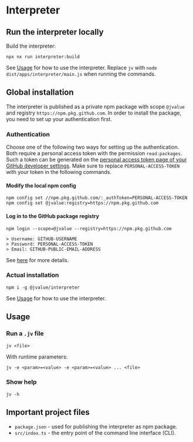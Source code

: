 # Interpreter

## Run the interpreter locally

Build the interpreter:

```console
npx nx run interpreter:build
```

See [Usage](#usage) for how to use the interpreter. Replace `jv` with `node dist/apps/interpreter/main.js` when running the commands.

## Global installation

The interpreter is published as a private npm package with scope `@jvalue` and registry `https://npm.pkg.github.com`.
In order to install the package, you need to set up your authentication first.

### Authentication

Choose one of the following two ways for setting up the authentication. Both require a personal access token with the permission `read:packages`. Such a token can be generated on the [personal access token page of your GitHub developer settings](https://github.com/settings/tokens). Make sure to replace `PERSONAL-ACCESS-TOKEN` with your token in the following commands.

#### Modify the local npm config

```console
npm config set //npm.pkg.github.com/:_authToken=PERSONAL-ACCESS-TOKEN
npm config set @jvalue:registry=https://npm.pkg.github.com
```

#### Log in to the GitHub package registry

```console
npm login --scope=@jvalue --registry=https://npm.pkg.github.com

> Username: GITHUB-USERNAME
> Password: PERSONAL-ACCESS-TOKEN
> Email: GITHUB-PUBLIC-EMAIL-ADDRESS
```

See [here](https://docs.github.com/en/packages/working-with-a-github-packages-registry/working-with-the-npm-registry#authenticating-with-a-personal-access-token) for more details.

### Actual installation

```console
npm i -g @jvalue/interpreter
```

See [Usage](#usage) for how to use the interpreter.

## Usage

### Run a `.jv` file

```console
jv <file>
```

With runtime parameters:

```console
jv -e <param>=<value> -e <param>=<value> ... <file>
```

### Show help

```console
jv -h
```

## Important project files

- `package.json` - used for publishing the interpreter as npm package.
- `src/index.ts` - the entry point of the command line interface (CLI).
